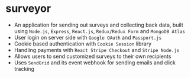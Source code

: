 # surveyor

*	An application for sending out surveys and collecting back data, built using `Node.js`, `Express`, `React.js`, `Redux/Redux Form` and `MongoDB Atlas`
* User login on server side with `Google OAuth` and `Passport.js`
* Cookie based authentication with `Cookie Session` library
*	Handling payments with `React Stripe Checkout` and `Stripe Node.js`
*	Allows users to send customized surveys to their own recipients
* Uses `SendGrid` and its event webhook for sending emails and click tracking
